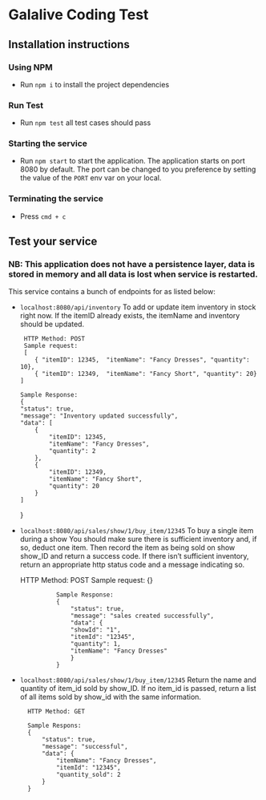 # Galalive Coding Test

## Installation instructions

### Using NPM

- Run `npm i` to install the project dependencies

### Run Test

- Run `npm test` all test cases should pass

### Starting the service

- Run `npm start` to start the application. The application starts on port 8080 by default.
  The port can be changed to you preference by setting the value of the `PORT` env var on your
  local.

### Terminating the service

- Press `cmd + c`

## Test your service

### NB: This application does not have a persistence layer, data is stored in memory and all data is lost when service is restarted.

This service contains a bunch of endpoints for as listed below:

- `localhost:8080/api/inventory`
  To add or update item inventory in stock right now. If the itemID already exists, the itemName and inventory should be updated.

       HTTP Method: POST
       Sample request:
       [
          { "itemID": 12345,  "itemName": "Fancy Dresses", "quantity": 10},
          { "itemID": 12349,  "itemName": "Fancy Short", "quantity": 20}
      ]

      Sample Response:
      {
      "status": true,
      "message": "Inventory updated successfully",
      "data": [
          {
              "itemID": 12345,
              "itemName": "Fancy Dresses",
              "quantity": 2
          },
          {
              "itemID": 12349,
              "itemName": "Fancy Short",
              "quantity": 20
          }
      ]

  }

- `localhost:8080/api/sales/show/1/buy_item/12345`
  To buy a single item during a show You should make sure there is sufficient inventory and, if so, deduct one item. Then record the item as being sold on show show_ID and return a success code. If there isn’t sufficient inventory, return an appropriate http status code and a message indicating so.

  HTTP Method: POST
  Sample request: {}

                Sample Response:
                {
                    "status": true,
                    "message": "sales created successfully",
                    "data": {
                    "showId": "1",
                    "itemId": "12345",
                    "quantity": 1,
                    "itemName": "Fancy Dresses"
                    }
                }

- `localhost:8080/api/sales/show/1/buy_item/12345`
  Return the name and quantity of item_id sold by show_ID.
  If no item_id is passed, return a list of all items sold
  by show_id with the same information.

        HTTP Method: GET

        Sample Respons:
        {
            "status": true,
            "message": "successful",
            "data": {
                "itemName": "Fancy Dresses",
                "itemId": "12345",
                "quantity_sold": 2
            }
        }
